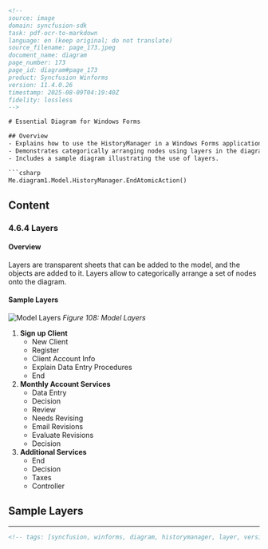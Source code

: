 ```html
<!-- 
source: image
domain: syncfusion-sdk
task: pdf-ocr-to-markdown
language: en (keep original; do not translate)
source_filename: page_173.jpeg
document_name: diagram
page_number: 173
page_id: diagram#page_173
product: Syncfusion Winforms
version: 11.4.0.26
timestamp: 2025-08-09T04:19:40Z
fidelity: lossless
-->

# Essential Diagram for Windows Forms

## Overview
- Explains how to use the HistoryManager in a Windows Forms application.
- Demonstrates categorically arranging nodes using layers in the diagram.
- Includes a sample diagram illustrating the use of layers.

```csharp
Me.diagram1.Model.HistoryManager.EndAtomicAction()
```

## Content

### 4.6.4 Layers

#### Overview
Layers are transparent sheets that can be added to the model, and the objects are added to it. Layers allow to categorically arrange a set of nodes onto the diagram.

#### Sample Layers

![Model Layers](#)
*Figure 108: Model Layers*

1. **Sign up Client**
   - New Client
   - Register
   - Client Account Info
   - Explain Data Entry Procedures
   - End
2. **Monthly Account Services**
   - Data Entry
   - Decision
   - Review
   - Needs Revising
   - Email Revisions
   - Evaluate Revisions
   - Decision
3. **Additional Services**
   - End
   - Decision
   - Taxes
   - Controller

## Sample Layers

---

```html
<!-- tags: [syncfusion, winforms, diagram, historymanager, layer, version:11.4.0.26] keywords: [essential diagram, windows forms, model layers, categorical arrangement, end atomic action, client registration, monthly account services] -->
``` 
```